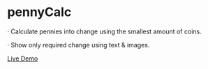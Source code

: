 # pennyCalc

· Calculate pennies into change using the smallest amount of coins.

· Show only required change using text & images.

[Live Demo](https://www.joydevs.co.uk/GitHub/pennyCalc.html)
